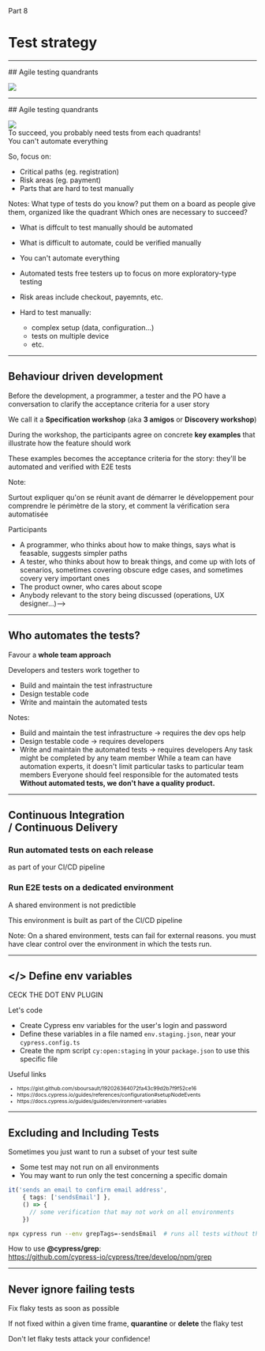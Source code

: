 
<!-- .slide: class="slide--part-title slide--vcenter" -->

<div class="flex-row">

  <div class="part-title">
    <span class="text-level-3">Part 8</span>
    <h1>Test strategy</h1>
  </div>
  
  <div class="part-toc box fragment"></div>

</div>

---

<!-- .slide: data-auto-animate -->
## Agile testing quandrants

<img class="mt-0 fragment" src="img/agile-testing-quandrands.jpg" style="max-width:60%" >

---
<!-- .slide: data-auto-animate -->

## Agile testing quandrants
<!-- .element: data-toc-exclude -->

<div class="flex-row text-level-3">

  <img class="screen" src="img/agile-testing-quandrands.jpg" style="max-width:50%" >

  <div>
    <div class="">To succeed, you probably need tests from each quadrants!</div>
    <div class="mt-150 fragment">You can't automate everything</div>
    <p class="fragment">So, focus on:</p>
    <ul>
      <li class="fragment">Critical paths (eg. registration)</li>
      <li class="fragment">Risk areas (eg. payment)</li>
      <li class="fragment">Parts that are hard to test manually</li>
    </ul>
  </div>
</div>


Notes:
What type of tests do you know?
  put them on a board as people give them, organized like the quadrant
Which ones are necessary to succeed?
- What is diffcult to test manually should be automated
- What is difficult to automate, could be verified manually
- You can't automate everything
- Automated tests free testers up to focus on more exploratory-type testing

- Risk areas include checkout, payemnts, etc.
- Hard to test manually:
  - complex setup (data, configuration...)
  - tests on multiple device
  - etc.


---

## Behaviour driven development

Before the development, a programmer, a tester and the PO have a conversation to clarify the acceptance criteria for a user story
<!-- .element: class="fragment" -->

We call it a **Specification workshop** (aka **3 amigos** or **Discovery workshop**)
<!-- .element: class="fragment" -->

During the workshop, the participants agree on concrete **key examples** that illustrate how the feature should work
<!-- .element: class="fragment" -->

These examples becomes the acceptance criteria for the story: they'll be automated and verified with E2E tests
<!-- .element: class="fragment" -->


Note:

Surtout expliquer qu'on se réunit avant de démarrer le développement pour comprendre le périmètre de la story,
et comment la vérification sera automatisée

Participants
- A programmer, who thinks about how to make things, says what is feasable, suggests simpler paths
- A tester, who thinks about how to break things, and come up with lots of scenarios, sometimes covering obscure edge cases, and sometimes covery very important ones 
- The product owner, who cares about scope
- Anybody relevant to the story being discussed (operations, UX designer...)-->

---

## Who automates the tests?

<p class="mt-250 fragment">Favour a <strong>whole team approach</strong></p>

<p class="mt-150 text-level-2 fragment">Developers and testers work together to</p>
<ul class="text-level-2">
  <li class="fragment">Build and maintain the test infrastructure</li>
  <li class="fragment">Design testable code</li> <!-- Developers write more testable code -->
  <li class="fragment">Write and maintain the automated tests</li>
</ul>

Notes:
- Build and maintain the test infrastructure -> requires the dev ops help
- Design testable code -> requires developers
- Write and maintain the automated tests -> requires developers
Any task might be completed by any team member
While a team can have automation experts, it doesn't limit particular tasks to particular team members
Everyone should feel responsible for the automated tests
**Without automated tests, we don't have a quality product.**


---

## Continuous Integration <br> / Continuous Delivery

<h3 class="fragment">Run automated tests on each release</h3>

<p class="text-level-2 fragment">as part of your CI/CD pipeline

<h3 class="fragment">Run E2E tests on a dedicated environment</h3>
<p class="text-level-2 fragment">A shared environment is not predictible
<p class="text-level-2 fragment">This environment is built as part of the CI/CD pipeline

Note:
On a shared environment, tests can fail for external reasons.
you must have clear control over the environment in which the tests run.

---

## &lt;/> Define env variables
<!-- .element: class="text-size-heading-3" -->

CECK THE DOT ENV PLUGIN

<div class="exercice text-level-3">

  <p>Let's code
  <ul>
    <li>Create Cypress env variables for the user's login and password 
    <li>Define these variables in a file named <code>env.staging.json</code>, near your <code>cypress.config.ts</code>
    <li>Create the npm script <code>cy:open:staging</code> in your <code>package.json</code> to use this specific file
  </ul>
  <p>Useful links
  <ul style="font-size:75%">
    <li class="url-link">https://gist.github.com/sboursault/192026364072fa43c99d2b7f9f52ce16
    <li class="url-link">https://docs.cypress.io/guides/references/configuration#setupNodeEvents
    <li class="url-link">https://docs.cypress.io/guides/guides/environment-variables
  </ul>

</div>


---
 
## Excluding and Including Tests

<div class="text-level-3">
<p>Sometimes you just want to run a subset of your test suite
<ul>
  <li>Some test may not run on all environments
  <li>You may want to run only the test concerning a specific domain
</ul>
</div>

<div class="fragment">

```typescript
it('sends an email to confirm email address',
    { tags: ['sendsEmail'] },
    () => {
      // some verification that may not work on all environments
    })
```

<!-- .element: class="mt-50" -->


```sh
npx cypress run --env grepTags=-sendsEmail  # runs all tests without the tag 'sendsEmail'
```

</div>

<p class="fragment text-level-4">How to use <strong>@cypress/grep</strong>:<br><a href="https://github.com/cypress-io/cypress/tree/develop/npm/grep">https://github.com/cypress-io/cypress/tree/develop/npm/grep</a>


---

## Never ignore failing tests

<div class="fragment custom highlight-bold mt-300">
  <p class="fragment custom blink-then-stop text-center">Fix flaky tests as soon as possible
</p>
</div>

<p class="fragment mt-200">If not fixed within a given time frame, <strong>quarantine</strong> or <strong>delete</strong> the flaky test

<p class="fragment">Don't let flaky tests attack your confidence!

